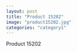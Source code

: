 ```yaml
---
layout: post
title: "Product 15202"
image: "product15202.jpg"
categories: "category1"
---
```

Product 15202
